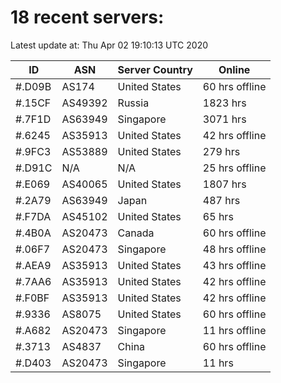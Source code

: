 # 18 recent servers:

Latest update at: Thu Apr 02 19:10:13 UTC 2020

| ID | ASN | Server Country | Online |
| -- | --- | -------------- | ------ |
| #.D09B | AS174 | United States | 60 hrs offline |
| #.15CF | AS49392 | Russia | 1823 hrs |
| #.7F1D | AS63949 | Singapore | 3071 hrs |
| #.6245 | AS35913 | United States | 42 hrs offline |
| #.9FC3 | AS53889 | United States | 279 hrs |
| #.D91C | N/A | N/A | 25 hrs offline |
| #.E069 | AS40065 | United States | 1807 hrs |
| #.2A79 | AS63949 | Japan | 487 hrs |
| #.F7DA | AS45102 | United States | 65 hrs |
| #.4B0A | AS20473 | Canada | 60 hrs offline |
| #.06F7 | AS20473 | Singapore | 48 hrs offline |
| #.AEA9 | AS35913 | United States | 43 hrs offline |
| #.7AA6 | AS35913 | United States | 42 hrs offline |
| #.F0BF | AS35913 | United States | 42 hrs offline |
| #.9336 | AS8075 | United States | 60 hrs offline |
| #.A682 | AS20473 | Singapore | 11 hrs offline |
| #.3713 | AS4837 | China | 60 hrs offline |
| #.D403 | AS20473 | Singapore | 11 hrs |

